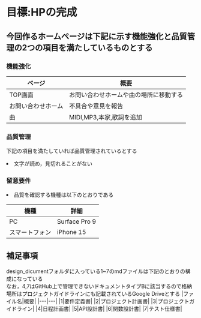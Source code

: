 # 目標:HPの完成


## 今回作るホームページは下記に示す機能強化と品質管理の2つの項目を満たしているものとする
### 機能強化
|ページ|概要|
| --- | --- |
|TOP画面|お問い合わせホームや曲の場所に移動する|
|お問い合わせホーム|不具合や意見を報告|
|曲|MIDI,MP3,本家,歌詞を追加|

### 品質管理
下記の項目を満たしていれば品質管理されているとする
<li>文字が読め，見切れることがない

### 留意要件
<li> 品質を確認する機種は以下のとおりである

|機種|詳細|
|---|---|
|PC|Surface Pro 9|
|スマートフォン|iPhone 15|

## 補足事項
design_dicumentフォルダに入っている1~7のmdファイルは下記のとおりの構成になっている<br/>
なお，4,7はGitHub上で管理できないドキュメントタイプBに該当するので格納場所はプロジェクトガイドラインにも記載されているGoogle Driveとする
|ファイル名|概要|
|---|---|
|1|要件定義書|
|2|プロジェクト計画書|
|3|プロジェクトガイドライン|
|4|日程計画書|
|5|API設計書|
|6|関数設計書|
|7|テスト仕様書|
